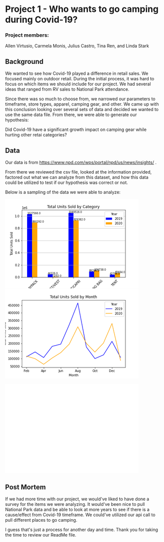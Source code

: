 # Project 1 - Who wants to go camping during Covid-19?

### Project members:
Allen Virtusio, Carmela Monis, Julius Castro, Tina Ren, and Linda Stark

## Background

We wanted to see how Covid-19 played a difference in retail sales. We focused mainly on outdoor retail. During the initial process, it was hard to focus on which items we should include for our project. We had several ideas that ranged from RV sales to National Park attendance.

Since there was so much to choose from, we narrowed our parameters to timeframe, store types, apparel, camping gear, and other. We came up with this conclusion looking over several sets of data and decided we wanted to use the same data file. From there, we were able to generate our hypothesis:

Did Covid-19 have a significant growth impact on camping gear while hurting other retai categories?

## Data

Our data is from  https://www.npd.com/wps/portal/npd/us/news/insights/ .

From there we reviewed the csv file, looked at the information provided, factored out what we can analyze from this dataset, and how this data could be utilized to test if our hypothesis was correct or not.

Below is a sampling of the data we were able to analyze:

![Graph](Graphs/total_units.png)
![Graph2](Graphs/total_units_month.png)

![Graph3](Graphs/tents_sleeping.png)

## Post Mortem

If we had more time with our project, we would've liked to have done a survey for the items we were analyzing. It would've been nice to pull National Park data and be able to look at more years to see if there is a cause/effect from Covid-19 timeframe. We could've utilized our api call to pull different places to go camping. 

I guess that's just a process for another day and time. Thank you for taking the time to review our ReadMe file.